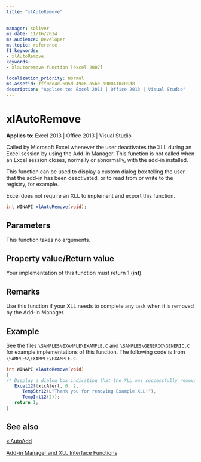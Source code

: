 ```yaml
---
title: "xlAutoRemove"
 
 
manager: soliver
ms.date: 11/16/2014
ms.audience: Developer
ms.topic: reference
f1_keywords:
- xlAutoRemove
keywords:
- xlautoremove function [excel 2007]
 
localization_priority: Normal
ms.assetid: fff0de4d-605d-49e6-a5be-a000410c09d8
description: "Applies to: Excel 2013 | Office 2013 | Visual Studio"
---
```


# xlAutoRemove

 **Applies to**: Excel 2013 | Office 2013 | Visual Studio 
  
Called by Microsoft Excel whenever the user deactivates the XLL during an Excel session by using the Add-In Manager. This function is not called when an Excel session closes, normally or abnormally, with the add-in installed.
  
This function can be used to display a custom dialog box telling the user that the add-in has been deactivated, or to read from or write to the registry, for example.
  
Excel does not require an XLL to implement and export this function. 
  
```cs
int WINAPI xlAutoRemove(void);
```

## Parameters

This function takes no arguments.
  
## Property value/Return value

Your implementation of this function must return 1 (**int**).
  
## Remarks

Use this function if your XLL needs to complete any task when it is removed by the Add-In Manager.
  
## Example

See the files  `\SAMPLES\EXAMPLE\EXAMPLE.C` and  `\SAMPLES\GENERIC\GENERIC.C` for example implementations of this function. The following code is from  `\SAMPLES\EXAMPLE\EXAMPLE.C`.
  
```cs
int WINAPI xlAutoRemove(void)
{
/* Display a dialog box indicating that the XLL was successfully removed */
   Excel12f(xlcAlert, 0, 2,
      TempStr12(L"Thank you for removing Example.XLL!"),
      TempInt12(2));
   return 1;
}
```

## See also



[xlAutoAdd](xlautoadd.md)


[Add-in Manager and XLL Interface Functions](add-in-manager-and-xll-interface-functions.md)

